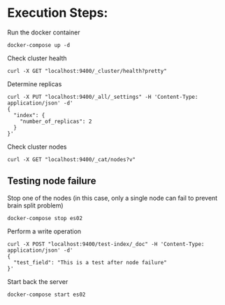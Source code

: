 # Execution Steps:

Run the docker container
```
docker-compose up -d
```

Check cluster health
```
curl -X GET "localhost:9400/_cluster/health?pretty"
```

Determine replicas
```
curl -X PUT "localhost:9400/_all/_settings" -H 'Content-Type: application/json' -d'
{
  "index": {
    "number_of_replicas": 2
  }
}'
```

Check cluster nodes
```
curl -X GET "localhost:9400/_cat/nodes?v"
```


## Testing node failure

Stop one of the nodes (in this case, only a single node can fail to prevent brain split problem)
```
docker-compose stop es02
```
Perform a write operation
```
curl -X POST "localhost:9400/test-index/_doc" -H 'Content-Type: application/json' -d'
{
  "test_field": "This is a test after node failure"
}'
```

Start back the server
```
docker-compose start es02
```